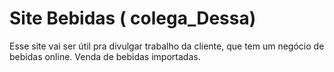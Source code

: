 # Site Bebidas ( colega_Dessa)
Esse site vai ser útil pra divulgar trabalho da cliente, que tem um negócio de bebidas online. Venda de bebidas importadas.
